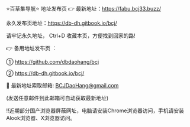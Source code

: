 ⭐️百草集导航⭐️ 地址发布页 👉 最新地址：https://fabu.bcj33.buzz/

永久发布页地址：https://db-dh.gitbook.io/bcj/

请牢记永久地址， Ctrl+D 收藏本页，方便找到回家的路!

👉 备用地址发布页 ：

① https://github.com/dbdaohang/bcj

② https://db-dh.gitbook.io/bcj/

📧 最新地址索取邮箱: BCJDaoHang@gmail.com

(发送任意邮件到此邮箱可自动获取最新地址)

‼️近期部分国产浏览器屏蔽网址，电脑请安装Chrome浏览器访问，手机请安装Alook浏览器、X浏览器访问。
